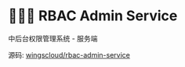 # 🚀🚀🚀 RBAC Admin Service

中后台权限管理系统 - 服务端

源码: [wingscloud/rbac-admin-service](https://github.com/wingscloud/rbac-admin-service)
